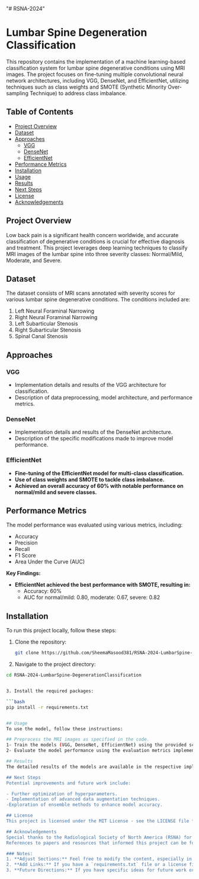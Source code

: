 "# RSNA-2024" 
# Lumbar Spine Degeneration Classification

This repository contains the implementation of a machine learning-based classification system for lumbar spine degenerative conditions using MRI images. The project focuses on fine-tuning multiple convolutional neural network architectures, including VGG, DenseNet, and EfficientNet, utilizing techniques such as class weights and SMOTE (Synthetic Minority Over-sampling Technique) to address class imbalance.

## Table of Contents

- [Project Overview](#project-overview)
- [Dataset](#dataset)
- [Approaches](#approaches)
  - [VGG](#vgg)
  - [DenseNet](#densenet)
  - [EfficientNet](#efficientnet)
- [Performance Metrics](#performance-metrics)
- [Installation](#installation)
- [Usage](#usage)
- [Results](#results)
- [Next Steps](#next-steps)
- [License](#license)
- [Acknowledgements](#acknowledgements)

## Project Overview

Low back pain is a significant health concern worldwide, and accurate classification of degenerative conditions is crucial for effective diagnosis and treatment. This project leverages deep learning techniques to classify MRI images of the lumbar spine into three severity classes: Normal/Mild, Moderate, and Severe.

## Dataset

The dataset consists of MRI scans annotated with severity scores for various lumbar spine degenerative conditions. The conditions included are:

1. Left Neural Foraminal Narrowing
2. Right Neural Foraminal Narrowing
3. Left Subarticular Stenosis
4. Right Subarticular Stenosis
5. Spinal Canal Stenosis

## Approaches

### VGG

- Implementation details and results of the VGG architecture for classification.
- Description of data preprocessing, model architecture, and performance metrics.

### DenseNet

- Implementation details and results of the DenseNet architecture.
- Description of the specific modifications made to improve model performance.

### EfficientNet

- **Fine-tuning of the EfficientNet model for multi-class classification.**
- **Use of class weights and SMOTE to tackle class imbalance.**
- **Achieved an overall accuracy of 60% with notable performance on normal/mild and severe classes.**

## Performance Metrics

The model performance was evaluated using various metrics, including:

- Accuracy
- Precision
- Recall
- F1 Score
- Area Under the Curve (AUC)

**Key Findings:**
- **EfficientNet achieved the best performance with SMOTE, resulting in:**
  - Accuracy: 60%
  - AUC for normal/mild: 0.80, moderate: 0.67, severe: 0.82

## Installation

To run this project locally, follow these steps:

1. Clone the repository:
   ```bash
   git clone https://github.com/SheemaMasood381/RSNA-2024-LumbarSpine-DegenerationClassification.git


2. Navigate to the project directory:

  ```bash
  cd RSNA-2024-LumbarSpine-DegenerationClassification


3. Install the required packages:

  ```bash
  pip install -r requirements.txt


## Usage
To use the model, follow these instructions:

## Preprocess the MRI images as specified in the code.
1- Train the models (VGG, DenseNet, EfficientNet) using the provided scripts.
2- Evaluate the model performance using the evaluation metrics implemented in the code.

## Results
The detailed results of the models are available in the respective implementation files. The classification reports and confusion matrices provide insights into the model's strengths and weaknesses, particularly regarding the identification of moderate cases.

## Next Steps
Potential improvements and future work include:

  - Further optimization of hyperparameters.
  - Implementation of advanced data augmentation techniques.
  -Exploration of ensemble methods to enhance model accuracy.

## License
This project is licensed under the MIT License - see the LICENSE file for details.

## Acknowledgements
Special thanks to the Radiological Society of North America (RSNA) for providing the dataset.
References to papers and resources that informed this project can be found in the project documentation.

### Notes:
1. **Adjust Sections:** Feel free to modify the content, especially in the "Approaches" section, where you may want to add more specific details about your implementations.
2. **Add Links:** If you have a `requirements.txt` file or a license file, ensure they exist in your repo; otherwise, you can remove those sections.
3. **Future Directions:** If you have specific ideas for future work or improvements, feel free to elaborate on those.


